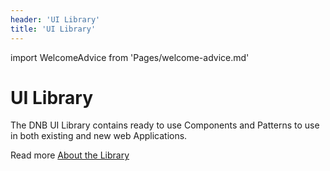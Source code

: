 ```yaml
---
header: 'UI Library'
title: 'UI Library'
---
```


import WelcomeAdvice from 'Pages/welcome-advice.md'

# UI Library

The DNB UI Library contains ready to use Components and Patterns to use in both existing and new web Applications.

Read more [About the Library](/uilib/about-the-lib)

<WelcomeAdvice />

<!-- prettier-ignore-start -->

<!-- export default ({children}) => {
  console.log('Hello')
  return (
    <React.Fragment>
      {children}
    </React.Fragment>
  )
} -->

<!-- prettier-ignore-end -->
